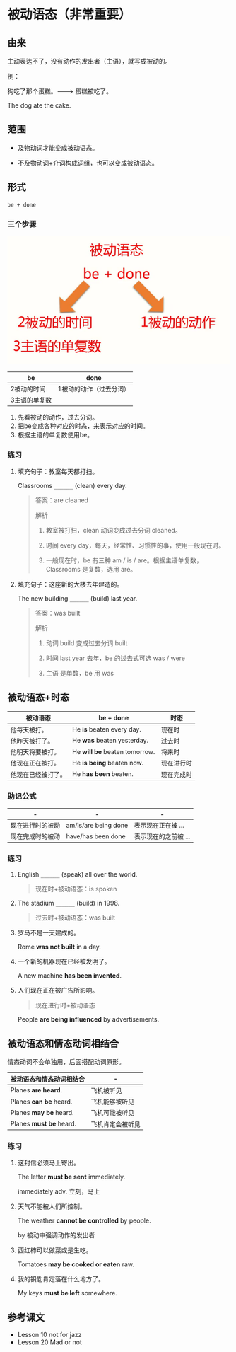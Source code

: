# 被动语态（非常重要）

## 由来

主动表达不了，没有动作的发出者（主语），就写成被动的。

例：

狗吃了那个蛋糕。---> 蛋糕被吃了。

The dog ate the cake.



## 范围

- 及物动词才能变成被动语态。

- 不及物动词+介词构成词组，也可以变成被动语态。



## 形式

```
be + done
```



### 三个步骤

![image-20201119233626243](assets/image-20201119233626243.png)

| be            | done                    |
| ------------- | ----------------------- |
| 2被动的时间   | 1被动的动作（过去分词） |
| 3主语的单复数 |                         |

1. 先看被动的动作，过去分词。
2. 把be变成各种对应的时态，来表示对应的时间。
3. 根据主语的单复数使用be。



### 练习

1. 填充句子：教室每天都打扫。

   Classrooms `______` (clean) every day.

    > 答案：are cleaned
    >
    > 解析
    >
    > 1. 教室被打扫，clean 动词变成过去分词 cleaned。
    >
    > 2. 时间 every day，每天，经常性、习惯性的事，使用一般现在时。
    >
    > 3. 一般现在时，be 有三种 am / is / are。根据主语单复数，Classrooms 是复数，选用 are。





2. 填充句子：这座新的大楼去年建造的。

   The new building `______` (build) last year.

    > 答案：was built
    >
    > 解析
    >
    > 1. 动词 build 变成过去分词 built
    >
    > 2. 时间 last year 去年，be 的过去式可选 was / were
    >
    > 3. 主语 是单数，be 用 was



## 被动语态+时态

| 被动语态           | be + done                       | 时态       |
| ------------------ | ------------------------------- | ---------- |
| 他每天被打。       | He **is** beaten every day.     | 现在时     |
| 他昨天被打了。     | He **was** beaten yesterday.    | 过去时     |
| 他明天将要被打。   | He **will be** beaten tomorrow. | 将来时     |
| 他现在正在被打。   | He **is being** beaten now.     | 现在进行时 |
| 他现在已经被打了。 | He **has been** beaten.         | 现在完成时 |



### 助记公式

| -                | -                     | -                    |
| ---------------- | --------------------- | -------------------- |
| 现在进行时的被动 | am/is/are  being done | 表示现在正在被 ...   |
| 现在完成时的被动 | have/has  been done   | 表示现在的之前被 ... |




### 练习

1. English `______` (speak) all over the world.

   > 现在时+被动语态：is spoken

   

2. The stadium `______` (build) in 1998.

   > 过去时+被动语态：was built

   

3. 罗马不是一天建成的。

   Rome **was not built** in a day.

   

4. 一个新的机器现在已经被发明了。

   A new machine **has been invented**.

   

5. 人们现在正在被广告所影响。

   > 现在进行时+被动语态

   People **are being influenced** by advertisements.





## 被动语态和情态动词相结合

情态动词不会单独用，后面搭配动词原形。

| 被动语态和情态动词相结合  | -                |
| ------------------------- | ---------------- |
| Planes **are heard**.     | 飞机被听见       |
| Planes **can be** heard.  | 飞机能够被听见   |
| Planes **may be** heard.  | 飞机可能被听见   |
| Planes **must be** heard. | 飞机肯定会被听见 |



### 练习

1. 这封信必须马上寄出。

   The letter **must be sent** immediately.

   immediately adv. 立刻，马上



2. 天气不能被人们所控制。

   The weather **cannot be controlled** by people.

   by 被动中强调动作的发出者

   

3. 西红柿可以做菜或是生吃。

   Tomatoes **may be cooked or eaten** raw.

   

4. 我的钥匙肯定落在什么地方了。

   My keys **must be left** somewhere.





## 参考课文

- Lesson 10 not for jazz
- Lesson 20 Mad or not